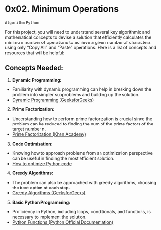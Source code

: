 # 0x02. Minimum Operations
`Algorithm` `Python`

For this project, you will need to understand several key algorithmic and mathematical concepts to devise a solution that efficiently calculates the minimum number of operations to achieve a given number of characters using only “Copy All” and “Paste” operations. Here is a list of concepts and resources that will be helpful:

## Concepts Needed:
1. **Dynamic Programming:**
* Familiarity with dynamic programming can help in breaking down the problem into simpler subproblems and building up the solution.
* [Dynamic Programming (GeeksforGeeks)](https://intranet.alxswe.com/rltoken/l3JYgicNQw2Ue1Kg9jV80Q)

2. **Prime Factorization:**
* Understanding how to perform prime factorization is crucial since the problem can be reduced to finding the sum of the prime factors of the target number n.
* [Prime Factorization (Khan Academy)](https://intranet.alxswe.com/rltoken/cFcADpVYRCl5pdut-Lemmg)

3. **Code Optimization:**
* Knowing how to approach problems from an optimization perspective can be useful in finding the most efficient solution.
* [How to optimize Python code](https://intranet.alxswe.com/rltoken/98ZF5bRckUKror6pGJQlHQ)

4. **Greedy Algorithms:**
* The problem can also be approached with greedy algorithms, choosing the best option at each step.
* [Greedy Algorithms (GeeksforGeeks)](https://intranet.alxswe.com/rltoken/k6-mba0b4nayJi0VqYhKjQ)

5. **Basic Python Programming:**
* Proficiency in Python, including loops, conditionals, and functions, is necessary to implement the solution.
* [Python Functions (Python Official Documentation)](https://intranet.alxswe.com/rltoken/ao3SJVl4yY1SfugfVa3anw)